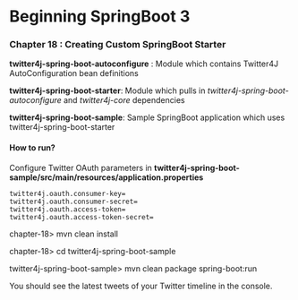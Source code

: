 # Beginning SpringBoot 3

### Chapter 18 : Creating Custom SpringBoot Starter

**twitter4j-spring-boot-autoconfigure** : Module which contains Twitter4J AutoConfiguration bean definitions

**twitter4j-spring-boot-starter**: Module which pulls in *twitter4j-spring-boot-autoconfigure* and *twitter4j-core*
dependencies

**twitter4j-spring-boot-sample**: Sample SpringBoot application which uses twitter4j-spring-boot-starter

#### How to run?

Configure Twitter OAuth parameters in **twitter4j-spring-boot-sample/src/main/resources/application.properties**

```properties
twitter4j.oauth.consumer-key=
twitter4j.oauth.consumer-secret=
twitter4j.oauth.access-token=
twitter4j.oauth.access-token-secret=
```

chapter-18> mvn clean install

chapter-18> cd twitter4j-spring-boot-sample

twitter4j-spring-boot-sample> mvn clean package spring-boot:run

You should see the latest tweets of your Twitter timeline in the console.

